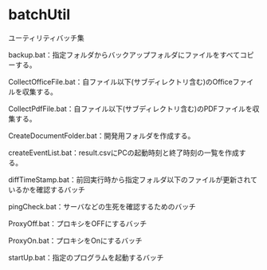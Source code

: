 # batchUtil
ユーティリティバッチ集

backup.bat：指定フォルダからバックアップフォルダにファイルをすべてコピーする。

CollectOfficeFile.bat：自ファイル以下(サブディレクトリ含む)のOfficeファイルを収集する。

CollectPdfFile.bat：自ファイル以下(サブディレクトリ含む)のPDFファイルを収集する。

CreateDocumentFolder.bat：開発用フォルダを作成する。

createEventList.bat：result.csvにPCの起動時刻と終了時刻の一覧を作成する。

diffTimeStamp.bat：前回実行時から指定フォルダ以下のファイルが更新されているかを確認するバッチ

pingCheck.bat：サーバなどの生死を確認するためのバッチ

ProxyOff.bat：プロキシをOFFにするバッチ

ProxyOn.bat：プロキシをOnにするバッチ

startUp.bat：指定のプログラムを起動するバッチ
